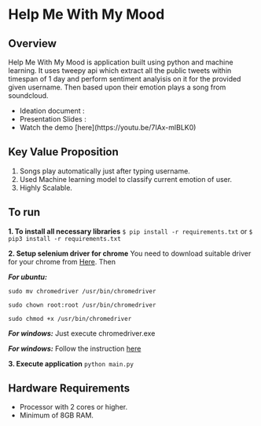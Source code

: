 # Help Me With My Mood

## Overview
Help Me With My Mood is application built using python and machine learning. It uses tweepy api which extract all the public tweets within timespan of 1 day and perform sentiment analyisis on it for the provided given username. Then based upon their emotion plays a song from soundcloud.

<ul>
<li>Ideation document : </li>
<li>Presentation Slides :</li>
<li>Watch the demo [here](https://youtu.be/7IAx-mlBLK0)</li>
</ul>

## Key Value Proposition
<ol>
  <li>Songs play automatically just after typing username.</li>
  <li>Used Machine learning model to classify current emotion of user.</li>
  <li>Highly Scalable.</li>
</ol>  

## To run

<b>1. To install all necessary libraries</b>
``$ pip install -r requirements.txt`` or ``$ pip3 install -r requirements.txt``

<b>2. Setup selenium driver for chrome</b>
You need to download suitable driver for your chrome from [Here](https://sites.google.com/a/chromium.org/chromedriver/downloads). Then

<b><i>For ubuntu:</i></b>

``sudo mv chromedriver /usr/bin/chromedriver``

``sudo chown root:root /usr/bin/chromedriver``

``sudo chmod +x /usr/bin/chromedriver``

<b><i>For windows:</i></b>
Just execute chromedriver.exe

<b><i>For windows:</i></b>
Follow the instruction [here](https://www.kenst.com/2015/03/installing-chromedriver-on-mac-osx/)

<b>3. Execute application</b>
``python main.py``

## Hardware Requirements
<ul>
  <li>Processor with 2 cores or higher.</li>
  <li>Minimum of 8GB RAM.</li>
</ul>
